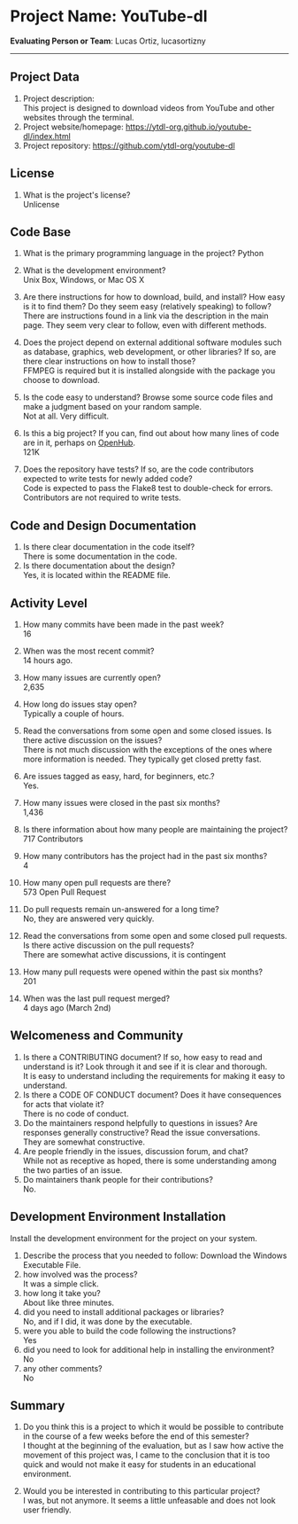 # Project Name:  YouTube-dl   



**Evaluating Person or Team**:
Lucas Ortiz, lucasortizny

---

## Project Data

1. Project description: <br>
	This project is designed to download videos from YouTube and other websites through the terminal.
1. Project website/homepage:
	https://ytdl-org.github.io/youtube-dl/index.html
1. Project repository:
	https://github.com/ytdl-org/youtube-dl


## License

1. What is the project's license? <br>
	Unlicense


## Code Base


1. What is the primary programming language in the project?
	Python
1. What is the development environment? <br>
	Unix Box, Windows, or Mac OS X

1. Are there instructions for how to download, build, and install? How easy is it
to find them? Do they seem easy (relatively speaking) to follow? <br>
	There are instructions found in a link via the description in the main page. They seem very clear to follow, even with different methods.
1. Does the project depend on external additional software modules such as
database,  graphics, web development, or other libraries? If so, are there clear instructions on how to install those? <br>
	FFMPEG is required but it is installed alongside with the package you choose to download.
1. Is the code easy to understand? Browse some source code files and make
a judgment based on your random sample. <br>
	Not at all. Very difficult. 
1. Is this a big project? If you can, find out about how many lines of code
are in it, perhaps on [OpenHub](https://www.openhub.net/). <br>
	121K
1. Does the repository have tests? If so, are the code contributors expected to write tests for newly added code? <br>
	Code is expected to pass the Flake8 test to double-check for errors. Contributors are not required to write tests.


## Code and Design Documentation
1. Is there clear documentation in the code itself? <br>
	There is some documentation in the code.
1. Is there documentation about the design?  <br>
	Yes, it is located within the README file.

## Activity Level


1. How many commits have been made in the past week? <br>
	16
1. When was the most recent commit? <br>
	14 hours ago.
1. How many issues are currently open? <br>
	2,635
1. How long do issues stay open? <br>
	Typically a couple of hours.

1. Read the conversations from some open and some closed issues. Is there active discussion on the issues? <br>
	There is not much discussion with the exceptions of the ones where more information is needed. They typically get closed pretty fast.
	
1. Are issues tagged as easy, hard, for beginners, etc.? <br>
	Yes.
1. How many issues were closed in the past six months? <br>
	1,436
1. Is there information about how many people are maintaining the project? <br>
	717 Contributors
1. How many contributors has the project had in the past six months? <br>
	4
1. How many open pull requests are there? <br>
	573 Open Pull Request
1. Do pull requests remain un-answered for a long time? <br>
	No, they are answered very quickly.

1. Read the conversations from some open and some closed pull requests.  Is there active discussion on the pull requests? <br>
	There are somewhat active discussions, it is contingent 
1. How many pull requests were opened within the past six months? <br>
	201
1. When was the last  pull request  merged? <br>
	4 days ago (March 2nd)
## Welcomeness and Community

1. Is there a CONTRIBUTING document? If so, how easy to read and understand is it?
Look through it and see if it is clear and thorough. <br>
	It is easy to understand including the requirements for making it easy to understand.
1. Is there a CODE OF CONDUCT document? Does it have consequences for acts that
violate it? <br>
	There is no code of conduct.
1. Do the maintainers respond helpfully to questions in issues?
Are responses generally constructive? Read the issue conversations. <br>
	They are somewhat constructive. 
1. Are people friendly in the issues, discussion forum, and chat? <br>
	While not as receptive as hoped, there is some understanding among the two parties of an issue.
1. Do maintainers thank people for their contributions? <br>
	No.

## Development Environment Installation

Install the development environment for the project on your system.
1. Describe the process that you needed to follow:
	Download the Windows Executable File.
1. how involved was the process? <br>
	It was a simple click.
1. how long it take you? <br>
	About like three minutes.
1. did you need to install additional packages or libraries? <br>
	No, and if I did, it was done by the executable.
1. were you able to build the code following the instructions? <br>
	Yes
1. did you need to look for additional help in installing the environment? <br>
	No
1. any other comments? <br>
	No



## Summary
1. Do you think  this is a project to which it would be possible to contribute
in the course of a few weeks before the end of this semester? <br>
	I thought at the beginning of the evaluation, but as I saw how active the movement of this project was, I came to the conclusion that it is too quick and would not make it easy for students in an educational environment.
	

1. Would you be interested in contributing to this particular project? <br>
	I was, but not anymore. It seems a little unfeasable and does not look user friendly. 
